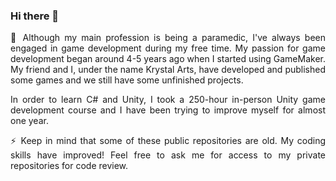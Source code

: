 ### Hi there 👋

<p align="justify">💬 Although my main profession is being a paramedic, I've always been engaged in game development during my free time. My passion for game development began around 4-5 years ago when I started using GameMaker. My friend and I, under the name Krystal Arts, have developed and published some games and we still have some unfinished projects.</p>

<p align="justify">In order to learn C# and Unity, I took a 250-hour in-person Unity game development course and I have been trying to improve myself for almost one year.</p>

<p align="justify">⚡ Keep in mind that some of these public repositories are old. My coding skills have improved! Feel free to ask me for access to my private repositories for code review.</p>
